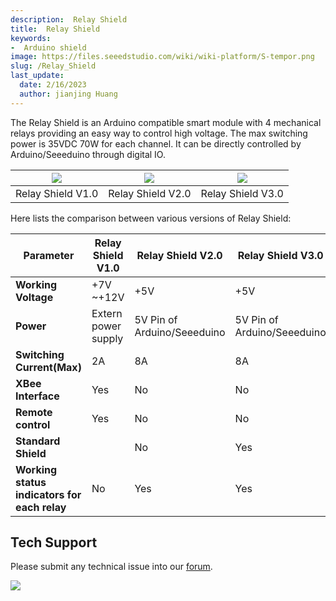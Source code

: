 ```yaml
---
description:  Relay Shield
title:  Relay Shield
keywords:
-  Arduino shield
image: https://files.seeedstudio.com/wiki/wiki-platform/S-tempor.png
slug: /Relay_Shield
last_update:
  date: 2/16/2023
  author: jianjing Huang
---
```


<!-- ---
name:  Relay Shield
category: Discontinued
bzurl:
oldwikiname: Relay_Shield
prodimagename:
bzprodimageurl:
surveyurl: https://www.research.net/r/Relay-Shield
sku:
tags:
--- -->

The Relay Shield is an Arduino compatible smart module with 4 mechanical relays providing an easy way to control high voltage. The max switching power is 35VDC 70W for each channel. It can be directly controlled by Arduino/Seeeduino through digital IO.

|![](https://files.seeedstudio.com/wiki/Relay-Shield/img/RelayShield.jpg)|![](https://files.seeedstudio.com/wiki/Relay-Shield/img/Relayshield_01.jpg)|![](https://files.seeedstudio.com/wiki/Relay-Shield/img/Relay_Shield_L_v3.0.jpg)|
|-----------------|-----------------|-----------------|
|Relay Shield V1.0|Relay Shield V2.0|Relay Shield V3.0|

Here lists the comparison between various versions of Relay Shield:

|Parameter| Relay Shield V1.0 |Relay Shield V2.0 |Relay Shield V3.0|
|---------|-------------------|-------------------|-----------------|
|**Working Voltage** |+7V ~+12V |+5V |+5V|
|**Power**| Extern power supply |5V Pin of Arduino/Seeeduino| 5V Pin of Arduino/Seeeduino|
|**Switching Current(Max)**| 2A |8A |8A|
|**XBee Interface** |Yes |No |No|
|**Remote control**| Yes| No |No|
|**Standard Shield**||No| Yes |Yes|
|**Working status indicators for each relay**| No| Yes| Yes|

## Tech Support

Please submit any technical issue into our [forum](https://forum.seeedstudio.com/). <br />
<p style={{textAlign: 'center'}}><a href="https://www.seeedstudio.com/act-4.html?utm_source=wiki&utm_medium=wikibanner&utm_campaign=newproducts" target="_blank"><img src="https://files.seeedstudio.com/wiki/Wiki_Banner/new_product.jpg" /></a></p>
